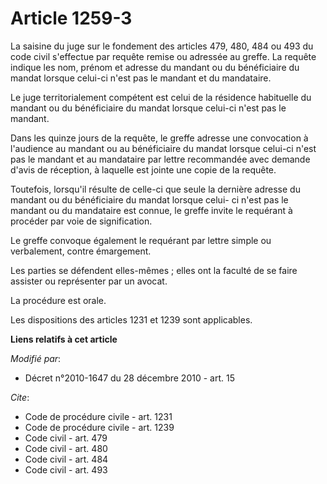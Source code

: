 # Article 1259-3

La saisine du juge sur le fondement des articles 479, 480, 484 ou 493 du code civil s'effectue par requête remise ou adressée
au greffe. La requête indique les nom, prénom et adresse du mandant ou du bénéficiaire du mandat lorsque celui-ci n'est pas
le mandant et du mandataire. 

Le juge territorialement compétent est celui de la résidence habituelle du mandant ou du bénéficiaire du mandat lorsque
celui-ci n'est pas le mandant. 

Dans les quinze jours de la requête, le greffe adresse une convocation à l'audience au mandant ou au bénéficiaire du mandat
lorsque celui-ci n'est pas le mandant et au mandataire par lettre recommandée avec demande d'avis de réception, à laquelle
est jointe une copie de la requête. 

Toutefois, lorsqu'il résulte de celle-ci que seule la dernière adresse du mandant ou du bénéficiaire du mandat lorsque celui-
ci n'est pas le mandant ou du mandataire est connue, le greffe invite le requérant à procéder par voie de signification. 

Le greffe convoque également le requérant par lettre simple ou verbalement, contre émargement. 

Les parties se défendent elles-mêmes ; elles ont la faculté de se faire assister ou représenter par un avocat. 

La procédure est orale. 

Les dispositions des articles 1231 et 1239 sont applicables.

**Liens relatifs à cet article**

_Modifié par_:

  - Décret n°2010-1647 du 28 décembre 2010 - art. 15

_Cite_:

  - Code de procédure civile - art. 1231
  - Code de procédure civile - art. 1239
  - Code civil - art. 479
  - Code civil - art. 480
  - Code civil - art. 484
  - Code civil - art. 493
